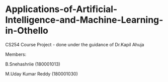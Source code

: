 # Applications-of-Artificial-Intelligence-and-Machine-Learning-in-Othello

CS254 Course Project - done under the guidance of Dr.Kapil Ahuja

Members:

B.Snehashriie      (180001013)

M.Uday Kumar Reddy (180001030)


